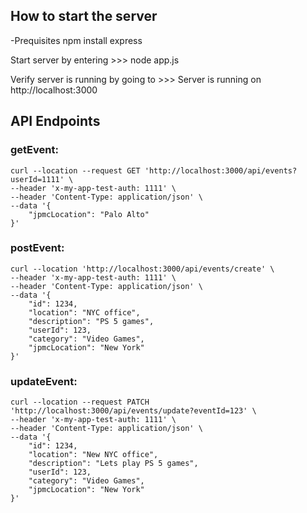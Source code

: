 ## How to start the server

-Prequisites
npm install express

Start server by entering >>> node app.js

Verify server is running by going to >>> Server is running on http://localhost:3000

## API Endpoints

### getEvent: 

```
curl --location --request GET 'http://localhost:3000/api/events?userId=1111' \
--header 'x-my-app-test-auth: 1111' \
--header 'Content-Type: application/json' \
--data '{
    "jpmcLocation": "Palo Alto"
}'
```

### postEvent:
```
curl --location 'http://localhost:3000/api/events/create' \
--header 'x-my-app-test-auth: 1111' \
--header 'Content-Type: application/json' \
--data '{
    "id": 1234,
    "location": "NYC office",
    "description": "PS 5 games",
    "userId": 123,
    "category": "Video Games",
    "jpmcLocation": "New York"
}'
```

### updateEvent:
```
curl --location --request PATCH 'http://localhost:3000/api/events/update?eventId=123' \
--header 'x-my-app-test-auth: 1111' \
--header 'Content-Type: application/json' \
--data '{
    "id": 1234,
    "location": "New NYC office",
    "description": "Lets play PS 5 games",
    "userId": 123,
    "category": "Video Games",
    "jpmcLocation": "New York"
}'
```

